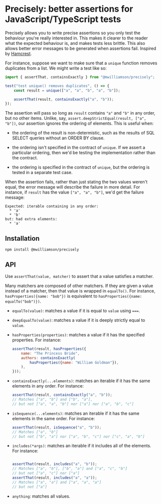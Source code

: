 # Precisely: better assertions for JavaScript/TypeScript tests

Precisely allows you to write precise assertions so you only test the behaviour you're really interested in.
This makes it clearer to the reader what the expected behaviour is,
and makes tests less brittle.
This also allows better error messages to be generated when assertions fail.
Inspired by [Hamcrest](http://hamcrest.org).

For instance, suppose we want to make sure that a `unique` function removes duplicates from a list.
We might write a test like so:

```javascript
import { assertThat, containsExactly } from "@mwilliamson/precisely";

test("test unique() removes duplicates", () => {
    const result = unique(["a", "a", "b", "a", "b"]);

    assertThat(result, containsExactly("a", "b"));
});
```

The assertion will pass so long as `result` contains `"a"` and `"b"` in any order,
but no other items.
Unlike, say, `assert.deepStrictEqual(result, ["a", "b"])`, our assertion ignores the ordering of elements.
This is useful when:

* the ordering of the result is non-determistic,
  such as the results of SQL SELECT queries without an ORDER BY clause.

* the ordering isn't specified in the contract of `unique`.
  If we assert a particular ordering, then we'd be testing the implementation rather than the contract.

* the ordering is specified in the contract of `unique`,
  but the ordering is tested in a separate test case.

When the assertion fails,
rather than just stating the two values weren't equal,
the error message will describe the failure in more detail.
For instance, if `result` has the value `["a", "a", "b"]`,
we'd get the failure message:

```
Expected: iterable containing in any order:
  * 'a'
  * 'b'
but: had extra elements:
  * 'a'
```

## Installation

```
npm install @mwilliamson/precisely
```

## API

Use `assertThat(value, matcher)` to assert that a value satisfies a matcher.

Many matchers are composed of other matchers.
If they are given a value instead of a matcher,
then that value is wrapped in `equalTo()`.
For instance, `hasProperties({name: "bob"})` is equivalent to `hasProperties({name: equalTo("bob")})`.

* `equalTo(value)`: matches a value if it is equal to `value` using `===`.

* `deepEqualTo(value)`: matches a value if it is deeply strictly equal to `value`.

* `hasProperties(properties)`: matches a value if it has the specified properties.
  For instance:

  ```javascript
  assertThat(result, hasProperties({
      name: "The Princess Bride",
      authors: containsExactly(
          hasProperties({name: "William Goldman"}),
      ),
  }));
  ```

* `containsExactly(...elements)`: matches an iterable if it has the same elements in any order.
  For instance:

  ```javascript
  assertThat(result, containsExactly("a", "b"));
  // Matches ["a", "b"] and ["b", "a"],
  // but not ["a", "a", "b"] nor ["a"] nor ["a", "b", "c"]
  ```

* `isSequence(...elements)`: matches an iterable if it has the same elements in the same order.
  For instance:

  ```javascript
  assertThat(result, isSequence("a", "b"));
  // Matches ["a", "b"]
  // but not ["b", "a"] nor ["a", "b", "c"] nor ["c", "a", "b"]
  ```

* `includes(*args)`: matches an iterable if it includes all of the elements.
  For instance:

  ```javascript

  assertThat(result, includes("a", "b"));
  // Matches ["a", "b"], ["b", "a"] and ["a", "c", "b"]
  // but not ["a", "c"] nor ["a"]
  assertThat(result, includes("a", "a"));
  // Matches ["a", "a"] and ["a", "a", "a"]
  // but not ["a"]
  ```

* `anything`: matches all values.
